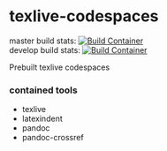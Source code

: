 # texlive-codespaces

master build stats: [![Build Container](https://github.com/pycabbage/texlive-codespaces/actions/workflows/build.yml/badge.svg?branch=master)](https://github.com/pycabbage/texlive-codespaces/actions/workflows/build.yml)  
develop build stats: [![Build Container](https://github.com/pycabbage/texlive-codespaces/actions/workflows/build.yml/badge.svg?branch=develop)](https://github.com/pycabbage/texlive-codespaces/actions/workflows/build.yml)

Prebuilt texlive codespaces

### contained tools

- texlive
- latexindent
- pandoc
- pandoc-crossref
